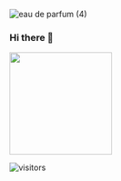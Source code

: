 ![eau de parfum (4)](https://user-images.githubusercontent.com/85743259/121683781-8645f880-cac6-11eb-9d55-1bb6bf746f21.gif)
### Hi there 👋
<!--
**barisfurkanS/barisfurkanS** is a ✨ _special_ ✨ repository because its `README.md` (this file) appears on your GitHub profile.

Here are some ideas to get you started:

- 🔭 I’m currently working on ...
- 🌱 I’m currently learning ...
- 👯 I’m looking to collaborate on ...
- 🤔 I’m looking for help with ...
- 💬 Ask me about ...
- 📫 How to reach me: ...
- 😄 Pronouns: ...
- ⚡ Fun fact: ...
-->

<img height="180em" src="https://github-readme-stats.vercel.app/api?username=Gapur&show_icons=true&hide_border=true&&count_private=true&include_all_commits=true" />

      
![visitors](https://visitor-badge.glitch.me/badge?page_id=page.id)
